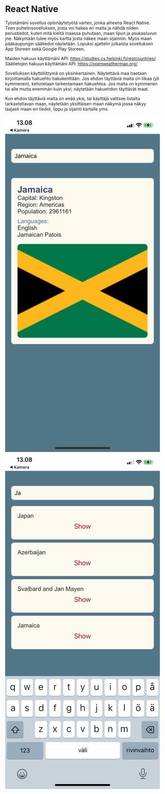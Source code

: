 # React Native

Työstämäni sovellus opinnäytetyötä varten, jonka aiheena React Native. Teen puhelinsovelluksen, josta voi hakea eri maita ja nähdä niiden perustiedot, kuten mitä kieltä maassa puhutaan, maan lipun ja asukasluvun jne. Näkymään tulee myös kartta josta näkee maan sijainnin. Myös maan pääkaupungin säätiedot näytetään. Lopuksi ajattelin julkaista sovelluksen App Storeen sekä Google Play Storeen.

Maiden hakuun käyttämäni API: https://studies.cs.helsinki.fi/restcountries/
Säätietojen hakuun käyttämäni API: https://openweathermap.org/

Sovelluksen käyttöliittymä on yksinkertainen.
Näytettävä maa haetaan kirjoittamalla hakuehto hakukenttään.
Jos ehdon täyttäviä maita on liikaa (yli kymmenen), kehotetaan tarkentamaan hakuehtoa.
Jos maita on kymmenen tai alle mutta enemmän kuin yksi, näytetään hakuehdon täyttävät maat.

Kun ehdon täyttäviä maita on enää yksi, tai käyttäjä valitsee listalta tarkasteltavan maan, näytetään yksittäisen maan näkymä jossa näkyy laajasti maan eri tiedot, lippu ja sijainti kartalle yms.

<img src="thumbnail_IMG_7077.png" alt="alt text" width="600"/>
<img src="thumbnail_IMG_7075.png" alt="alt text" width="600"/>

